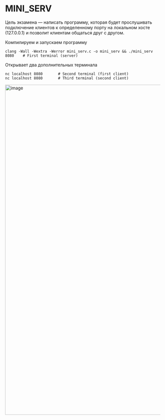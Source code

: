 # MINI_SERV
Цель экзамена — написать программу, которая будет прослушивать подключение клиентов к определенному порту на локальном хосте (127.0.0.1) и позволит клиентам общаться друг с другом.

Компилируем и запускаем программу
```
clang -Wall -Wextra -Werror mini_serv.c -o mini_serv && ./mini_serv 8080	# First terminal (server)
```
Открывает два дополнительных терминала
```
nc localhost 8080		# Second terminal (first client)
nc localhost 8080		# Third terminal (second client)
```
<img width="1070" alt="image" src="https://user-images.githubusercontent.com/58044383/204136683-34119db9-c4ec-446e-b1b8-73ac2ea7c2d5.png">

